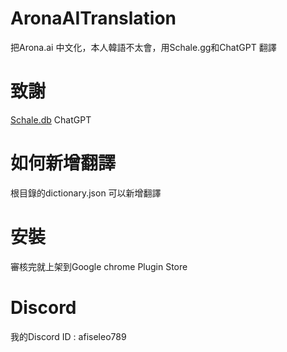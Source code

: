 # AronaAITranslation

把Arona.ai 中文化，本人韓語不太會，用Schale.gg和ChatGPT 翻譯

# 致謝

[Schale.db](https://schaledb.com/)
ChatGPT

# 如何新增翻譯

根目錄的dictionary.json 可以新增翻譯

# 安裝

審核完就上架到Google chrome Plugin Store


# Discord

我的Discord ID : afiseleo789




